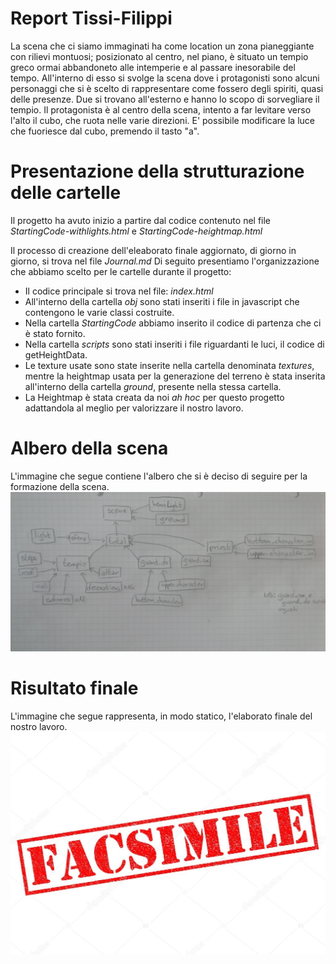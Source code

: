 # Report Tissi-Filippi
La scena che ci siamo immaginati ha come location un zona pianeggiante con rilievi montuosi; posizionato al centro, nel piano, è situato un tempio greco ormai abbandoneto alle intemperie e al passare inesorabile del tempo. All'interno di esso si svolge la scena dove i protagonisti sono alcuni personaggi che si è scelto di rappresentare come fossero degli spiriti, quasi delle presenze. Due si trovano all'esterno e hanno lo scopo di sorvegliare il tempio. Il protagonista è al centro della scena, intento a far levitare verso l'alto il cubo, che ruota nelle varie direzioni. E' possibile modificare la luce che fuoriesce dal cubo, premendo il tasto "a".

# Presentazione della strutturazione delle cartelle

Il progetto ha avuto inizio a partire dal codice contenuto nel file _StartingCode-withlights.html_ e _StartingCode-heightmap.html_

Il processo di creazione dell'eleaborato finale aggiornato, di giorno in giorno, si trova nel file _Journal.md_
Di seguito presentiamo l'organizzazione che abbiamo scelto per le cartelle durante il progetto:

* Il codice principale si trova nel file: _index.html_
* All'interno della cartella _obj_ sono stati inseriti i file in javascript che contengono le varie classi costruite.
* Nella cartella _StartingCode_ abbiamo inserito il codice di partenza che ci è stato fornito.
* Nella cartella _scripts_ sono stati inseriti i file riguardanti le luci, il codice di getHeightData.
* Le texture usate sono state inserite nella cartella denominata _textures_, mentre la heightmap usata per la generazione del terreno è stata inserita all'interno della cartella _ground_, presente nella stessa cartella.
* La Heightmap è stata creata da noi _ah hoc_ per questo progetto adattandola al meglio per valorizzare il nostro lavoro.

# Albero della scena

L'immagine che segue contiene l'albero che si è deciso di seguire per la formazione della scena. ![](JrnImages/Grafo.jpg) 

# Risultato finale

L'immagine che segue rappresenta, in modo statico, l'elaborato finale del nostro lavoro. ![](JrnImages/fs.jpg)